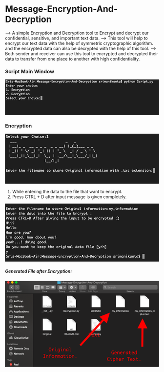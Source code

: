 # Message-Encryption-And-Decryption

--> A simple Encryption and Decryption tool to Encrypt and decrypt our confidential, sensitive, and 	important text data.
--> This tool will help to encrypt our text data with the help of symmetric cryptographic algorithm.
	and the encrypted data can also be decrypted with the help of this tool.
--> Both sender and receiver can use this tool to encrypted and decrypted their data to transfer 		from one place to another with high confidentiality.

### Script Main Window

![](Images/Script_Main_window.png)

### Encryption

![](Images/Encryption_choice.png)   

1. While entering the data to the file that want to encrypt.
2. Press CTRL + D after input message is given completely.

![](Images/Data_Entry.png)

##### Generated File after Encryption:

![](Images/Cipher_text_generated_file.png)